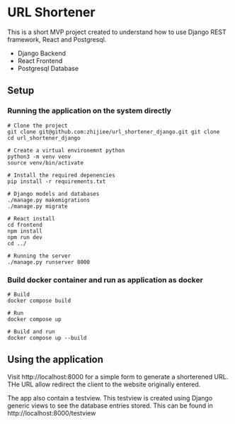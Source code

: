 # URL Shortener 

This is a short MVP project created to understand how to use Django REST framework, React and Postgresql. 

- Django Backend 
- React Frontend 
- Postgresql Database

## Setup

### Running the application on the system directly
```
# Clone the project
git clone git@github.com:zhijiee/url_shortener_django.git git clone 
cd url_shortener_django

# Create a virtual environemnt python
python3 -m venv venv 
source venv/bin/activate

# Install the required depenencies 
pip install -r requirements.txt

# Django models and databases
./manage.py makemigrations
./manage.py migrate

# React install
cd frontend
npm install
npm run dev
cd ../

# Running the server
./manage.py runserver 8000
```

### Build docker container and run as application as docker
```
# Build
docker compose build

# Run
docker compose up

# Build and run
docker compose up --build

```


## Using the application

Visit http://localhost:8000 for a simple form to generate a shorterened URL. THe URL allow redirect the client to the website originally entered. 

The app also contain a testview. This testview is created using Django generic views to see the database entries stored. 
This can be found in http://localhost:8000/testview